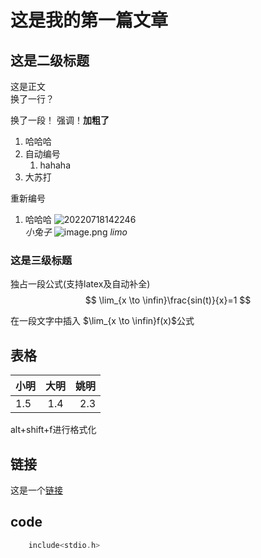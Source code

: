 # 这是我的第一篇文章
## 这是二级标题

这是正文  
换了一行？

换了一段！
强调！**加粗了**

1. 哈哈哈
3. 自动编号
    1. hahaha
3. 大苏打 

重新编号

1. 哈哈哈
![20220718142246](https://cdn.jsdelivr.net/gh/NLCC-REMOTE/Pics/img/20220718142246.png)  
*小兔子*
![image.png](https://github.com/NLCC-REMOTE/Pics/blob/main/img/limo.jpg?raw=true)
*limo*

### 这是三级标题

独占一段公式(支持latex及自动补全)
$$
\lim_{x \to \infin}\frac{sin(t)}{x}=1
$$

在一段文字中插入 $\lim_{x \to \infin}f(x)$公式

## 表格

| 小明 | 大明  | 姚明 |
| :---- | :---: | ---: |
| 1.5  |  1.4  |  2.3 |

alt+shift+f进行格式化

## 链接

这是一个[链接](https://cn.bing.com/images/search?q=%e5%85%94%e5%ad%90&qpvt=%e5%85%94%e5%ad%90&tsc=ImageHoverTitle&form=IGRE&first=1)

## code

```c
    include<stdio.h>
    
```
